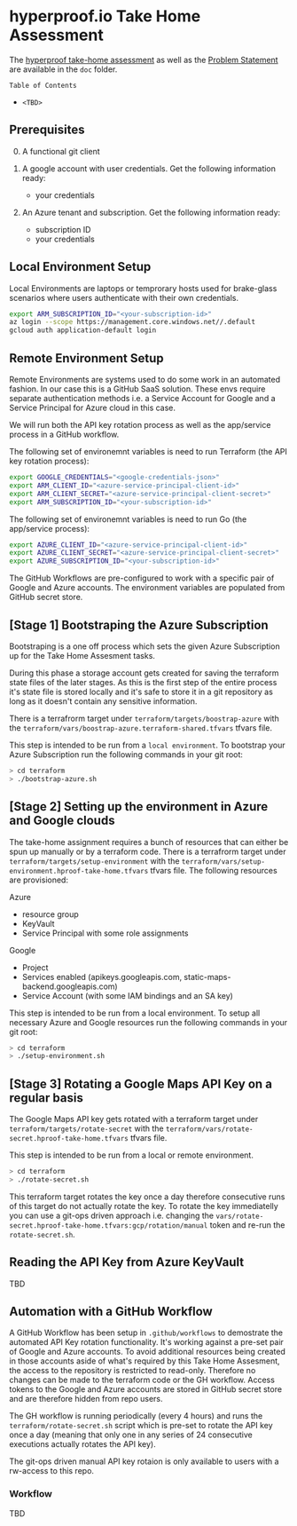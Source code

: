 # hyperproof.io Take Home Assessment

The [hyperproof take-home assessment](doc/take-home-assessment.md) as well as the [Problem Statement](doc/problem-statement.md) are available in the `doc` folder.

`Table of Contents`

- `<TBD>`

## Prerequisites

0. A functional git client

1. A google account with user credentials. Get the following information ready:

    - your credentials

2. An Azure tenant and subscription. Get the following information ready:

    - subscription ID
    - your credentials

## Local Environment Setup

Local Environments are laptops or temprorary hosts used for brake-glass scenarios where users authenticate with their own credentials.

```bash
export ARM_SUBSCRIPTION_ID="<your-subscription-id>"
az login --scope https://management.core.windows.net//.default
gcloud auth application-default login
```

## Remote Environment Setup

Remote Environments are systems used to do some work in an automated fashion. In our case this is a GitHub SaaS solution.
These envs require separate authentication methods i.e. a Service Account for Google and a Service Principal for Azure cloud in this case.

We will run both the API key rotation process as well as the app/service process in a GitHub workflow.

The following set of environemnt variables is need to run Terraform (the API key rotation process):

```bash
export GOOGLE_CREDENTIALS="<google-credentials-json>"                   # Service Account auth
export ARM_CLIENT_ID="<azure-service-principal-client-id>"              # Azure Servcie Principal auth
export ARM_CLIENT_SECRET="<azure-service-principal-client-secret>"      # Azure Servcie Principal auth
export ARM_SUBSCRIPTION_ID="<your-subscription-id>"                     # Azure Subscription ID
```

The following set of environemnt variables is need to run Go (the app/service process):

```bash
export AZURE_CLIENT_ID="<azure-service-principal-client-id>"              # Azure Servcie Principal auth
export AZURE_CLIENT_SECRET="<azure-service-principal-client-secret>"      # Azure Servcie Principal auth
export AZURE_SUBSCRIPTION_ID="<your-subscription-id>"                     # Azure Subscription ID
```

The GitHub Workflows are pre-configured to work with a specific pair of Google and Azure accounts.
The environment variables are populated from GitHub secret store.

## [Stage 1] Bootstraping the Azure Subscription

Bootstraping is a one off process which sets the given Azure Subscription up for the Take Home Assesment tasks.

During this phase a storage account gets created for saving the terraform state files of the later stages. As this is the first step of the entire process it's state file is stored locally and it's safe to store it in a git repository as long as it doesn't contain any sensitive information.

There is a terrafrorm target under `terraform/targets/boostrap-azure` with the `terraform/vars/boostrap-azure.terraform-shared.tfvars` tfvars file.

This step is intended to be run from a `local environment`.
To bootstrap your Azure Subscription run the following commands in your git root:

```bash
> cd terraform
> ./bootstrap-azure.sh
```

## [Stage 2] Setting up the environment in Azure and Google clouds

The take-home assignment requires a bunch of resources that can either be spun up manually or by a terraform code.
There is a terrafrorm target under `terraform/targets/setup-environment` with the `terraform/vars/setup-environment.hproof-take-home.tfvars` tfvars file. The following resources are provisioned:

Azure

- resource group
- KeyVault
- Service Principal with some role assignments

Google

- Project
- Services enabled (apikeys.googleapis.com, static-maps-backend.googleapis.com)
- Service Account (with some IAM bindings and an SA key)

This step is intended to be run from a local environment.
To setup all necessary Azure and Google resources run the following commands in your git root:

```bash
> cd terraform
> ./setup-environment.sh
```

## [Stage 3] Rotating a Google Maps API Key on a regular basis

The Google Maps API key gets rotated with a terraform target under `terraform/targets/rotate-secret` with the `terraform/vars/rotate-secret.hproof-take-home.tfvars` tfvars file.

This step is intended to be run from a local or remote environment.

```bash
> cd terraform
> ./rotate-secret.sh
```

This terraform target rotates the key once a day therefore consecutive runs of this target do not actually rotate the key. To rotate the key immediatelly you can use a git-ops driven approach i.e. changing the `vars/rotate-secret.hproof-take-home.tfvars:gcp/rotation/manual` token and re-run the `rotate-secret.sh`.

## Reading the API Key from Azure KeyVault

TBD

## Automation with a GitHub Workflow

A GitHub Workflow has been setup in `.github/workflows` to demostrate the automated API Key rotation functionality. It's working against a pre-set pair of Google and Azure accounts. To avoid additional resources being created in those accounts aside of what's required by this Take Home Assesment, the access to the repository is restricted to read-only. Therefore no changes can be made to the terraform code or the GH workflow. Access tokens to the Google and Azure accounts are stored in GitHub secret store and are therefore hidden from repo users.

The GH workflow is running periodically (every 4 hours) and runs the `terraform/rotate-secret.sh` script which is pre-set to rotate the API key once a day (meaning that only one in any series of 24 consecutive executions actually rotates the API key).

The git-ops driven manual API key rotaion is only available to users with a rw-access to this repo.

### Workflow

TBD
